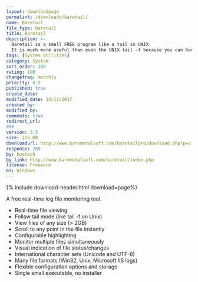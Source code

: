 ```yaml
---
layout: downloadpage
permalink: /downloads/baretail/
name: Baretail
file_type: Baretail
title: Baretail
description: >-
  Baretail is a small FREE program like a tail in UNIX
  It is much more useful than even the UNIX tail -f because you can have several tiled windows open at once, and you can pause updates while looking closely at the file. Very large files are supported (over 2 GB) and  highlighting is available to make errors easier to spot in log files.
tags: [System Utilities]
category: System
sort_order: 100
rating: 100
changefreq: monthly
priority: 0.5
published: true
create_date:
modified_date: 14/11/2017
created_by:
modified_by:
comments: true
redirect_url:
###
version: 3.5
size: 225 KB
downloadurl: http://www.baremetalsoft.com/baretailpro/download.php?p=a
response: 200
by: hootech
by_link: http://www.baremetalsoft.com/baretail/index.php
license: Freeware
os: Windows
---
```


{% include download-header.html download=page%}


A free real-time log file monitoring tool.

- Real-time file viewing
- Follow tail mode (like tail -f on Unix)
- View files of any size (> 2GB)
- Scroll to any point in the file instantly
- Configurable highlighting
- Monitor multiple files simultaneously
- Visual indication of file status/changes
- International character sets (Unicode and UTF-8)
- Many file formats (Win32, Unix, Microsoft IIS logs)
- Flexible configuration options and storage
- Single small executable, no installer

